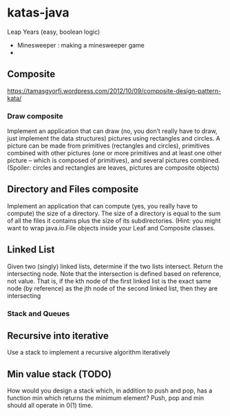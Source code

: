 # katas-java
Leap Years (easy, boolean logic)
- Minesweeper : making a minesweeper game
- 
## Composite 
https://tamasgyorfi.wordpress.com/2012/10/09/composite-design-pattern-kata/
### Draw composite 
Implement an application that can draw (no, you don’t really have to draw, just implement the data structures) pictures using rectangles and circles. 
A picture can be made from primitives (rectangles and circles), primitives combined with other pictures (one or more primitives and at least one other picture – which is composed of primitives), and several pictures combined. (Spoiler: circles and rectangles are leaves, pictures are composite objects)

## Directory and Files composite
Implement an application that can compute (yes, you really have to compute) 
the size of a directory. 
The size of a directory is equal to the sum of all the files it contains plus the 
size of its subdirectories. (Hint: you might want to wrap java.io.File objects inside your Leaf and Composite classes. 

## Linked List
Given two (singly) linked lists, determine if the two lists intersect. Return the
intersecting node. Note that the intersection is defined based on reference, not value. That is, if the
kth node of the first linked list is the exact same node (by reference) as the jth node of the second
linked list, then they are intersecting

### Stack and Queues
## Recursive into iterative
Use a stack to implement a recursive algorithm iteratively
## Min value stack (TODO)
How would you design a stack which, in addition to push and pop, has a function min
which returns the minimum element? Push, pop and min should all operate in 0(1) time.